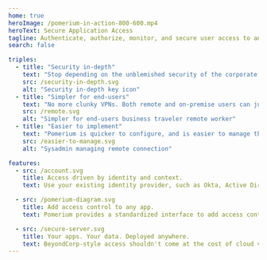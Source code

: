 ```yaml
---
home: true
heroImage: /pomerium-in-action-800-600.mp4
heroText: Secure Application Access
tagline: Authenticate, authorize, monitor, and secure user access to any application without a VPN.
search: false

triples:
  - title: "Security in-depth"
    text: "Stop depending on the unblemished security of the corporate perimeter. Pomerium can mutually authenticate, and encrypt every request."
    src: /security-in-depth.svg
    alt: "Security in-depth key icon"
  - title: "Simpler for end-users"
    text: "No more clunky VPNs. Both remote and on-premise users can just use their browser to access the resources they need."
    src: /remote.svg
    alt: "Simpler for end-users business traveler remote worker"
  - title: "Easier to implement"
    text: "Pomerium is quicker to configure, and is easier to manage than network segmentation policies needed for a VPN."
    src: /easier-to-manage.svg
    alt: "Sysadmin managing remote connection"

features:
  - src: /account.svg
    title: Access driven by identity and context.
    text: Use your existing identity provider, such as Okta, Active Directory, Google, Gsuite, or OneLogin to add single-sign-on authentication to any application with Pomerium.

  - src: /pomerium-diagram.svg
    title: Add access control to any app.
    text: Pomerium provides a standardized interface to add access control whether an application itself has authorization or authentication baked-in. Let developers focus on their apps, not reinventing access control.

  - src: /secure-server.svg
    title: Your apps. Your data. Deployed anywhere.
    text: BeyondCorp-style access shouldn't come at the cost of cloud vendor lock-in, or control over data tenancy. Pomerium supports a wide array of deployment options. Whether you are on-prem, hybrid, or multi-cloud, we’ve got you covered.
---
```

